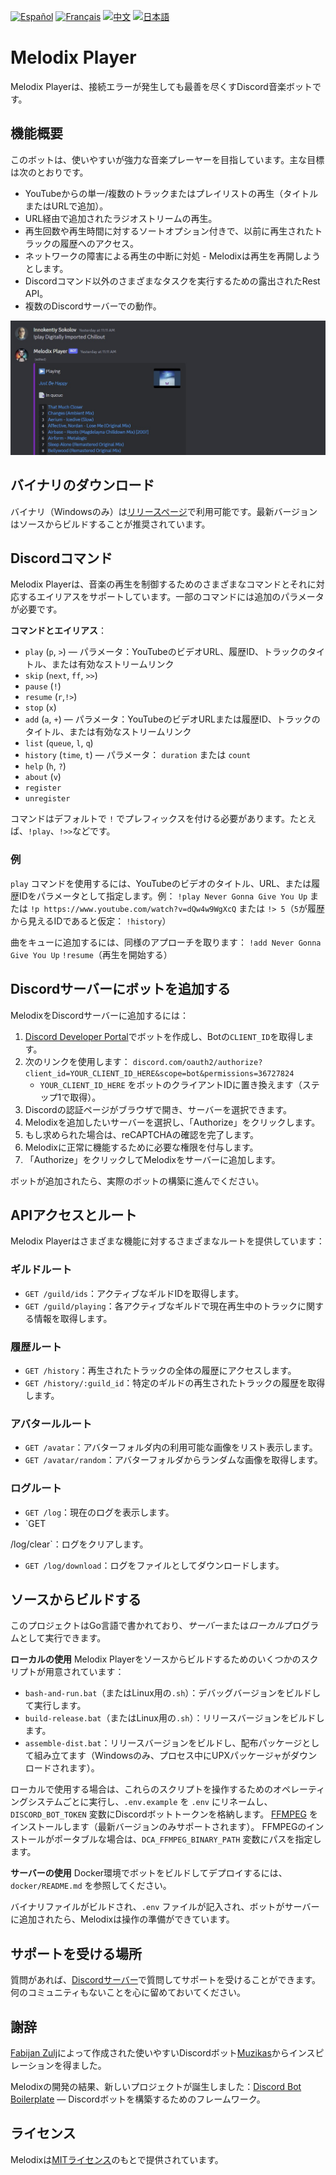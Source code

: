 [![Español](https://img.shields.io/badge/Español-README-blue)](./docs/README_ES.md) [![Français](https://img.shields.io/badge/Français-README-blue)](./docs/README_FR.md) [![中文](https://img.shields.io/badge/中文-README-blue)](./docs/README_CN.md) [![日本語](https://img.shields.io/badge/日本語-README-blue)](./docs/README_JP.md)

# Melodix Player

Melodix Playerは、接続エラーが発生しても最善を尽くすDiscord音楽ボットです。

## 機能概要

このボットは、使いやすいが強力な音楽プレーヤーを目指しています。主な目標は次のとおりです。

- YouTubeからの単一/複数のトラックまたはプレイリストの再生（タイトルまたはURLで追加）。
- URL経由で追加されたラジオストリームの再生。
- 再生回数や再生時間に対するソートオプション付きで、以前に再生されたトラックの履歴へのアクセス。
- ネットワークの障害による再生の中断に対処 - Melodixは再生を再開しようとします。
- Discordコマンド以外のさまざまなタスクを実行するための露出されたRest API。
- 複数のDiscordサーバーでの動作。

![再生の例](https://github.com/keshon/melodix-player/blob/master/assets/playing.jpg)

## バイナリのダウンロード

バイナリ（Windowsのみ）は[リリースページ](https://github.com/keshon/melodix-player/releases)で利用可能です。最新バージョンはソースからビルドすることが推奨されています。

## Discordコマンド

Melodix Playerは、音楽の再生を制御するためのさまざまなコマンドとそれに対応するエイリアスをサポートしています。一部のコマンドには追加のパラメータが必要です。

**コマンドとエイリアス**：
- `play` (`p`, `>`) — パラメータ：YouTubeのビデオURL、履歴ID、トラックのタイトル、または有効なストリームリンク
- `skip` (`next`, `ff`, `>>`)
- `pause` (`!`)
- `resume` (`r`,`!>`)
- `stop` (`x`)
- `add` (`a`, `+`) — パラメータ：YouTubeのビデオURLまたは履歴ID、トラックのタイトル、または有効なストリームリンク
- `list` (`queue`, `l`, `q`)
- `history` (`time`, `t`) — パラメータ： `duration` または `count`
- `help` (`h`, `?`)
- `about` (`v`)
- `register`
- `unregister`

コマンドはデフォルトで `!` でプレフィックスを付ける必要があります。たとえば、`!play`、`!>>`などです。

### 例
`play` コマンドを使用するには、YouTubeのビデオのタイトル、URL、または履歴IDをパラメータとして指定します。例：
`!play Never Gonna Give You Up` 
または 
`!p https://www.youtube.com/watch?v=dQw4w9WgXcQ` 
または 
`!> 5`（`5`が履歴から見えるIDであると仮定： `!history`）

曲をキューに追加するには、同様のアプローチを取ります：
`!add Never Gonna Give You Up` 
`!resume`（再生を開始する）

## Discordサーバーにボットを追加する

MelodixをDiscordサーバーに追加するには：

1. [Discord Developer Portal](https://discord.com/developers/applications)でボットを作成し、Botの`CLIENT_ID`を取得します。
2. 次のリンクを使用します： `discord.com/oauth2/authorize?client_id=YOUR_CLIENT_ID_HERE&scope=bot&permissions=36727824`
   - `YOUR_CLIENT_ID_HERE` をボットのクライアントIDに置き換えます（ステップ1で取得）。
3. Discordの認証ページがブラウザで開き、サーバーを選択できます。
4. Melodixを追加したいサーバーを選択し、「Authorize」をクリックします。
5. もし求められた場合は、reCAPTCHAの確認を完了します。
6. Melodixに正常に機能するために必要な権限を付与します。
7. 「Authorize」をクリックしてMelodixをサーバーに追加します。

ボットが追加されたら、実際のボットの構築に進んでください。

## APIアクセスとルート

Melodix Playerはさまざまな機能に対するさまざまなルートを提供しています：

### ギルドルート

- `GET /guild/ids`：アクティブなギルドIDを取得します。
- `GET /guild/playing`：各アクティブなギルドで現在再生中のトラックに関する情報を取得します。

### 履歴ルート

- `GET /history`：再生されたトラックの全体の履歴にアクセスします。
- `GET /history/:guild_id`：特定のギルドの再生されたトラックの履歴を取得します。

### アバタールルート

- `GET /avatar`：アバターフォルダ内の利用可能な画像をリスト表示します。
- `GET /avatar/random`：アバターフォルダからランダムな画像を取得します。

### ログルート

- `GET /log`：現在のログを表示します。
- `GET

 /log/clear`：ログをクリアします。
- `GET /log/download`：ログをファイルとしてダウンロードします。

## ソースからビルドする

このプロジェクトはGo言語で書かれており、*サーバー*または*ローカル*プログラムとして実行できます。

**ローカルの使用**
Melodix Playerをソースからビルドするためのいくつかのスクリプトが用意されています：
- `bash-and-run.bat`（またはLinux用の`.sh`）：デバッグバージョンをビルドして実行します。
- `build-release.bat`（またはLinux用の`.sh`）：リリースバージョンをビルドします。
- `assemble-dist.bat`：リリースバージョンをビルドし、配布パッケージとして組み立てます（Windowsのみ、プロセス中にUPXパッケージャがダウンロードされます）。

ローカルで使用する場合は、これらのスクリプトを操作するためのオペレーティングシステムごとに実行し、`.env.example` を `.env` にリネームし、`DISCORD_BOT_TOKEN` 変数にDiscordボットトークンを格納します。 [FFMPEG](https://ffmpeg.org/) をインストールします（最新バージョンのみサポートされます）。 FFMPEGのインストールがポータブルな場合は、`DCA_FFMPEG_BINARY_PATH` 変数にパスを指定します。

**サーバーの使用**
Docker環境でボットをビルドしてデプロイするには、`docker/README.md` を参照してください。

バイナリファイルがビルドされ、`.env` ファイルが記入され、ボットがサーバーに追加されたら、Melodixは操作の準備ができています。

## サポートを受ける場所

質問があれば、[Discordサーバー](https://discord.gg/NVtdTka8ZT)で質問してサポートを受けることができます。何のコミュニティもないことを心に留めておいてください。

## 謝辞

[Fabijan Zulj](https://github.com/FabijanZulj)によって作成された使いやすいDiscordボット[Muzikas](https://github.com/FabijanZulj/Muzikas)からインスピレーションを得ました。

Melodixの開発の結果、新しいプロジェクトが誕生しました：[Discord Bot Boilerplate](https://github.com/keshon/discord-bot-boilerplate) — Discordボットを構築するためのフレームワーク。

## ライセンス

Melodixは[MITライセンス](https://opensource.org/licenses/MIT)のもとで提供されています。